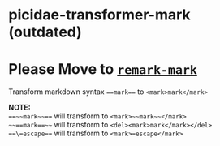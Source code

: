 # picidae-transformer-mark (outdated)
# **Please Move to [`remark-mark`](https://github.com/imcuttle/remark-mark)**



Transform markdown syntax `==mark==` to `<mark>mark</mark>`

**NOTE:**  
`==~~mark~~==` will transform to `<mark>~~mark~~</mark>`  
`~~==mark==~~` will transform to `<del><mark>mark</mark></del>`  
`==\=escape==` will transform to `<mark>=escape</mark>`
